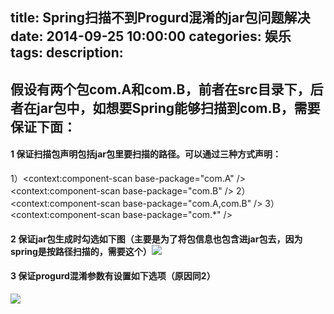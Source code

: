 title: Spring扫描不到Progurd混淆的jar包问题解决
date: 2014-09-25 10:00:00
categories: 娱乐
tags: 
description:
---
## 假设有两个包com.A和com.B，前者在src目录下，后者在jar包中，如想要Spring能够扫描到com.B，需要保证下面：
#### 1 保证扫描包声明包括jar包里要扫描的路径。可以通过三种方式声明：
1）<context:component-scan base-package="com.A" />
  <context:component-scan base-package="com.B" />
2）<context:component-scan base-package="com.A,com.B" />
3）<context:component-scan base-package="com.*" />
#### 2 保证jar包生成时勾选如下图（主要是为了将包信息也包含进jar包去，因为spring是按路径扫描的，需要这个）![](http://img.blog.csdn.net/20140925095656261?watermark/2/text/aHR0cDovL2Jsb2cuY3Nkbi5uZXQvQWZpclNyYWZ0R2Fycmllcg==/font/5a6L5L2T/fontsize/400/fill/I0JBQkFCMA==/dissolve/70/gravity/Center)
#### 3 保证progurd混淆参数有设置如下选项（原因同2）
![](http://img.blog.csdn.net/20140925095714984?watermark/2/text/aHR0cDovL2Jsb2cuY3Nkbi5uZXQvQWZpclNyYWZ0R2Fycmllcg==/font/5a6L5L2T/fontsize/400/fill/I0JBQkFCMA==/dissolve/70/gravity/Center)
